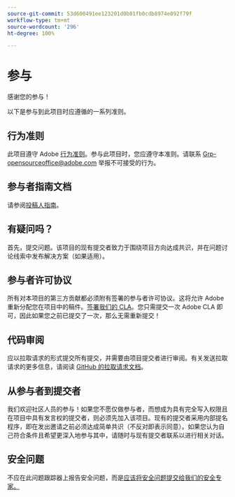 ```yaml
---
source-git-commit: 53d600491ee123201d0b01fb0cdb8974e092f79f
workflow-type: tm+mt
source-wordcount: '296'
ht-degree: 100%

---
```

# 参与

感谢您的参与！

以下是参与到此项目时应遵循的一系列准则。

## 行为准则

此项目遵守 Adobe [行为准则](code-of-conduct.md)。参与此项目时，您应遵守本准则。请联系 [Grp-opensourceoffice@adobe.com](mailto:Grp-opensourceoffice@adobe.com) 举报不可接受的行为。

## 参与者指南文档

请参阅[投稿人指南](https://docs.adobe.com/content/help/zh-Hans/contributor/contributor-guide/introduction.html)。

## 有疑问吗？

首先，提交问题。该项目的现有提交者致力于围绕项目方向达成共识，并在问题讨论线索中发布解决方案（如果适用）。

## 参与者许可协议

所有对本项目的第三方贡献都必须附有签署的参与者许可协议。这将允许 Adobe 重新分配您在项目中的稿件。[签署我们的 CLA](http://opensource.adobe.com/cla.html)。您只需提交一次 Adobe CLA 即可，因此如果您之前已提交了一次，那么无需重新提交！

## 代码审阅

应以拉取请求的形式提交所有提交，并需要由项目提交者进行审阅。有关发送拉取请求的更多信息，请阅读 [GitHub 的拉取请求文档](https://help.github.com/cn/github/collaborating-with-issues-and-pull-requests/about-pull-requests)。


<!--
Lastly, please follow the [pull request template](PULL_REQUEST_TEMPLATE.md) when
submitting a pull request!
-->

## 从参与者到提交者

我们欢迎社区人员的参与！如果您不愿仅做参与者，而想成为具有完全写入权限且在项目中具有发言权的提交者，则必须先加入该项目。现有的提交者采用内部提名程序，即在发出邀请之前必须达成简单共识（不反对即表示同意）。如果您认为自己符合条件且希望更深入地参与其中，请随时与现有提交者联系以进行相关对话。

## 安全问题

不应在此问题跟踪器上报告安全问题，而是[应该将安全问题提交给我们的安全专家。](https://helpx.adobe.com/cn/security/alertus.html)
